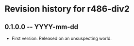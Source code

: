 # Revision history for r486-div2

## 0.1.0.0 -- YYYY-mm-dd

* First version. Released on an unsuspecting world.
